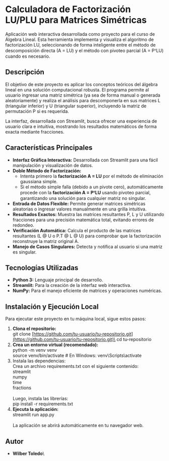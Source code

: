 # **Calculadora de Factorización LU/PLU para Matrices Simétricas**
Aplicación web interactiva desarrollada como proyecto para el curso de Álgebra Lineal. Esta herramienta implementa y visualiza el algoritmo de factorización LU, seleccionando de forma inteligente entre el método de descomposición directa (A = LU) y el método con pivoteo parcial (A = PᵀLU) cuando es necesario.
## **Descripción**
El objetivo de este proyecto es aplicar los conceptos teóricos del álgebra lineal en una solución computacional robusta. El programa permite al usuario ingresar una matriz simétrica (ya sea de forma manual o generada aleatoriamente) y realiza el análisis para descomponerla en sus matrices L (triangular inferior) y U (triangular superior), incluyendo la matriz de permutación P si es requerida.

La interfaz, desarrollada con Streamlit, busca ofrecer una experiencia de usuario clara e intuitiva, mostrando los resultados matemáticos de forma exacta mediante fracciones.
## **Características Principales**
- **Interfaz Gráfica Interactiva:** Desarrollada con Streamlit para una fácil manipulación y visualización de datos.
- **Doble Método de Factorización:**
  - Intenta primero la **factorización A = LU** por el método de eliminación gaussiana simple.
  - Si el método simple falla (debido a un pivote cero), automáticamente procede con la **factorización A = PᵀLU** usando pivoteo parcial, garantizando una solución para cualquier matriz no singular.
- **Entrada de Datos Flexible:** Permite generar matrices simétricas aleatorias o ingresar valores manualmente en una grilla intuitiva.
- **Resultados Exactos:** Muestra las matrices resultantes P, L y U utilizando fracciones para una precisión matemática total, evitando errores de redondeo.
- **Verificación Automática:** Calcula el producto de las matrices resultantes (L @ U o P.T @ L @ U) para comprobar que la factorización reconstruye la matriz original A.
- **Manejo de Casos Singulares:** Detecta y notifica al usuario si una matriz es singular.
## **Tecnologías Utilizadas**
- **Python 3:** Lenguaje principal de desarrollo.
- **Streamlit:** Para la creación de la interfaz web interactiva.
- **NumPy:** Para el manejo eficiente de matrices y operaciones numéricas.
## **Instalación y Ejecución Local**
Para ejecutar este proyecto en tu máquina local, sigue estos pasos:

1. **Clona el repositorio:**\
   git clone [https://github.com/tu-usuario/tu-repositorio.git](https://github.com/tu-usuario/tu-repositorio.git)\
   cd tu-repositorio
1. **Crea un entorno virtual (recomendado):**\
   python -m venv venv\
   source venv/bin/activate  # En Windows: venv\Scripts\activate
1. Instala las dependencias:\
   Crea un archivo requirements.txt con el siguiente contenido:\
   streamlit\
   numpy\
   time\
   fractions\
\
   Luego, instala las librerías:\
   pip install -r requirements.txt
1. **Ejecuta la aplicación:**\
   streamlit run app.py\
\
   La aplicación se abrirá automáticamente en tu navegador web.
## **Autor**
- **Wilber Toledo**\

